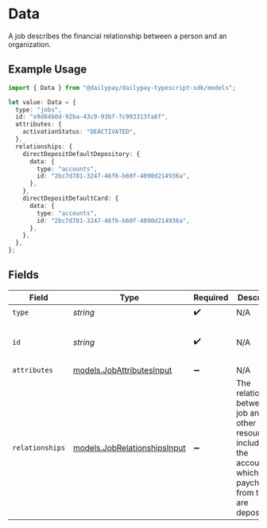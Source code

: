 # Data

A job describes the financial relationship between a person and an organization.

## Example Usage

```typescript
import { Data } from "@dailypay/dailypay-typescript-sdk/models";

let value: Data = {
  type: "jobs",
  id: "e9d84b0d-92ba-43c9-93bf-7c993313fa6f",
  attributes: {
    activationStatus: "DEACTIVATED",
  },
  relationships: {
    directDepositDefaultDepository: {
      data: {
        type: "accounts",
        id: "2bc7d781-3247-46f6-b60f-4090d214936a",
      },
    },
    directDepositDefaultCard: {
      data: {
        type: "accounts",
        id: "2bc7d781-3247-46f6-b60f-4090d214936a",
      },
    },
  },
};
```

## Fields

| Field                                                                                                                         | Type                                                                                                                          | Required                                                                                                                      | Description                                                                                                                   | Example                                                                                                                       |
| ----------------------------------------------------------------------------------------------------------------------------- | ----------------------------------------------------------------------------------------------------------------------------- | ----------------------------------------------------------------------------------------------------------------------------- | ----------------------------------------------------------------------------------------------------------------------------- | ----------------------------------------------------------------------------------------------------------------------------- |
| `type`                                                                                                                        | *string*                                                                                                                      | :heavy_check_mark:                                                                                                            | N/A                                                                                                                           |                                                                                                                               |
| `id`                                                                                                                          | *string*                                                                                                                      | :heavy_check_mark:                                                                                                            | N/A                                                                                                                           | e9d84b0d-92ba-43c9-93bf-7c993313fa6f                                                                                          |
| `attributes`                                                                                                                  | [models.JobAttributesInput](../models/jobattributesinput.md)                                                                  | :heavy_minus_sign:                                                                                                            | N/A                                                                                                                           |                                                                                                                               |
| `relationships`                                                                                                               | [models.JobRelationshipsInput](../models/jobrelationshipsinput.md)                                                            | :heavy_minus_sign:                                                                                                            | The relationships between the job and other resources, including the accounts to which paychecks from this job are deposited. |                                                                                                                               |